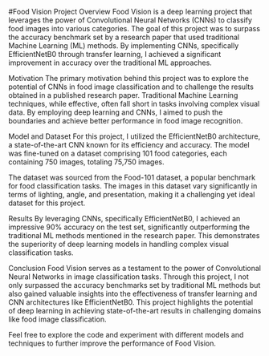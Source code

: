 #Food Vision
Project Overview
Food Vision is a deep learning project that leverages the power of Convolutional Neural Networks (CNNs) to classify food images into various categories. The goal of this project was to surpass the accuracy benchmark set by a research paper that used traditional Machine Learning (ML) methods. By implementing CNNs, specifically EfficientNetB0 through transfer learning, I achieved a significant improvement in accuracy over the traditional ML approaches.

Motivation
The primary motivation behind this project was to explore the potential of CNNs in food image classification and to challenge the results obtained in a published research paper. Traditional Machine Learning techniques, while effective, often fall short in tasks involving complex visual data. By employing deep learning and CNNs, I aimed to push the boundaries and achieve better performance in food image recognition.

Model and Dataset
For this project, I utilized the EfficientNetB0 architecture, a state-of-the-art CNN known for its efficiency and accuracy. The model was fine-tuned on a dataset comprising 101 food categories, each containing 750 images, totaling 75,750 images.

The dataset was sourced from the Food-101 dataset, a popular benchmark for food classification tasks. The images in this dataset vary significantly in terms of lighting, angle, and presentation, making it a challenging yet ideal dataset for this project.

Results
By leveraging CNNs, specifically EfficientNetB0, I achieved an impressive 90% accuracy on the test set, significantly outperforming the traditional ML methods mentioned in the research paper. This demonstrates the superiority of deep learning models in handling complex visual classification tasks.

Conclusion
Food Vision serves as a testament to the power of Convolutional Neural Networks in image classification tasks. Through this project, I not only surpassed the accuracy benchmarks set by traditional ML methods but also gained valuable insights into the effectiveness of transfer learning and CNN architectures like EfficientNetB0. This project highlights the potential of deep learning in achieving state-of-the-art results in challenging domains like food image classification.

Feel free to explore the code and experiment with different models and techniques to further improve the performance of Food Vision.







